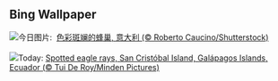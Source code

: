 ## Bing Wallpaper
![](https://www.bing.com/th?id=OHR.ColorfulBeehives_ZH-CN0180195770_UHD.jpg&w=1000)今日图片: &nbsp;[色彩斑斓的蜂巢, 意大利 (© Roberto Caucino/Shutterstock)](https://www.bing.com/th?id=OHR.ColorfulBeehives_ZH-CN0180195770_UHD.jpg)
<br><br/>
![](https://www.bing.com/th?id=OHR.SpottedEagleRay_EN-US9227600044_UHD.jpg&w=1000)Today: [Spotted eagle rays, San Cristóbal Island, Galápagos Islands, Ecuador (© Tui De Roy/Minden Pictures)](https://www.bing.com/th?id=OHR.SpottedEagleRay_EN-US9227600044_UHD.jpg)
<br><br/>
